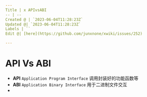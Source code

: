 ```yaml
---
Title | x APIvsABI
-- | --
Created @ | `2023-06-04T11:28:23Z`
Updated @| `2023-06-04T11:28:23Z`
Labels | ``
Edit @| [here](https://github.com/junxnone/xwiki/issues/252)

---
```

# API Vs ABI

- **API** `Application Program Interface` 调用封装好的功能函数等
- **ABI** `Application Binary Interface` 用于二进制文件交互
- 
